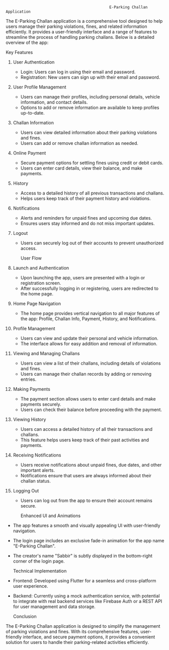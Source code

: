 
                                                  E-Parking Challan Application
                                                                              

The E-Parking Challan application is a comprehensive tool designed to help users manage their parking violations, fines, and related information efficiently. It provides a user-friendly interface and a range of features to streamline the process of handling parking challans. Below is a detailed overview of the app:

   Key Features

1. User Authentication
   - Login: Users can log in using their email and password.
   - Registration: New users can sign up with their email and password.

2. User Profile Management
   - Users can manage their profiles, including personal details, vehicle information, and contact details.
   - Options to add or remove information are available to keep profiles up-to-date.

3. Challan Information
   - Users can view detailed information about their parking violations and fines.
   - Users can add or remove challan information as needed.

4. Online Payment
   - Secure payment options for settling fines using credit or debit cards.
   - Users can enter card details, view their balance, and make payments.

5. History
   - Access to a detailed history of all previous transactions and challans.
   - Helps users keep track of their payment history and violations.

6. Notifications
   - Alerts and reminders for unpaid fines and upcoming due dates.
   - Ensures users stay informed and do not miss important updates.

7. Logout
   - Users can securely log out of their accounts to prevent unauthorized access.


      User Flow

1. Launch and Authentication
   - Upon launching the app, users are presented with a login or registration screen.
   - After successfully logging in or registering, users are redirected to the home page.

2. Home Page Navigation
   - The home page provides vertical navigation to all major features of the app: Profile, Challan Info, Payment, History, and Notifications.

3. Profile Management
   - Users can view and update their personal and vehicle information.
   - The interface allows for easy addition and removal of information.

4. Viewing and Managing Challans
   - Users can view a list of their challans, including details of violations and fines.
   - Users can manage their challan records by adding or removing entries.

5. Making Payments
   - The payment section allows users to enter card details and make payments securely.
   - Users can check their balance before proceeding with the payment.

6. Viewing History
   - Users can access a detailed history of all their transactions and challans.
   - This feature helps users keep track of their past activities and payments.

7. Receiving Notifications
   - Users receive notifications about unpaid fines, due dates, and other important alerts.
   - Notifications ensure that users are always informed about their challan status.

8. Logging Out
   - Users can log out from the app to ensure their account remains secure.



      Enhanced UI and Animations

- The app features a smooth and visually appealing UI with user-friendly navigation.
- The login page includes an exclusive fade-in animation for the app name "E-Parking Challan".
- The creator's name "Sabbir" is subtly displayed in the bottom-right corner of the login page.


     Technical Implementation

- Frontend: Developed using Flutter for a seamless and cross-platform user experience.
- Backend: Currently using a mock authentication service, with potential to integrate with real backend services like Firebase Auth or a REST API for user management and data storage.

     Conclusion

The E-Parking Challan application is designed to simplify the management of parking violations and fines. With its comprehensive features, user-friendly interface, and secure payment options, it provides a convenient solution for users to handle their parking-related activities efficiently.
